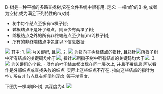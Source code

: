 B-树是一种平衡的多路查找树,它在文件系统中很有用.
定义: 一棵m阶的B-树,或者为空树,或为满足下列特性的m叉树:
- 树中每个结点至多有m棵子树;
- 若根结点不是叶子结点，则至少有两棵子树;
- 除根结点之外的所有非终端结点至少有[m/2]棵子树;
- 所有的非终端结点中包含以下信息数据:
<img src="http://www.forkosh.com/mathtex.cgi? (n, A_0, K_1, A_1, K_2, A_2, ..., K_n, A_n)">
其中:
 1. <img src="http://www.forkosh.com/mathtex.cgi? K_i"> 为关键码, 且<img src="http://www.forkosh.com/mathtex.cgi? K_i < K_{i+1} (n = 1, 2, \ldots, n)">.
 2. <img src="http://www.forkosh.com/mathtex.cgi? A_i (i = 0, 1, 2, \ldots, n)"> 为指向子树根结点的指针, 且指针<img src="http://www.forkosh.com/mathtex.cgi? A_{i-1}">所指子树中所有结点的关键码均小于<img src="http://www.forkosh.com/mathtex.cgi? K_i (i = 1, 2, \ldots, n)">, 指针<img src="http://www.forkosh.com/mathtex.cgi? A_i">所指子树中所有结点的关键码均大于<img src="http://www.forkosh.com/mathtex.cgi? K_i (i = 1, 2, \ldots, n)">.
 3. <img src="http://www.forkosh.com/mathtex.cgi? n  \lceil{m/2}\rceil - 1 \le n \le m - 1"> 为关键码的个数.
- 所有的叶子结点都出现在同一层次上, 并且不带信息(可以看作是外部结点或查找失败的结点, 实际上这些结点不存在, 指向这些结点的指针为空). 所有叶节点具有相同的深度, 等于树高度.

下图为一棵4阶B-树, 其深度为4.
![](b_tree.png)
